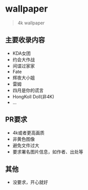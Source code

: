 # wallpaper

> 4k wallpaper

## 主要收录内容

- KDA女团
- 约会大作战
- 间谍过家家
- Fate
- 辉夜大小姐
- 雷姆
- 四月是你的谎言
- HongKoll Doll(非4K)
- ...

## PR要求

- 4k或者更高画质
- 非黄色图像
- 避免文件过大
- 要求署名图片信息，如作者、出处等

## 其他

- 没要求，开心就好


